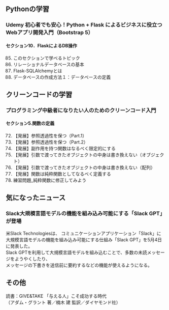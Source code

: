 ## Pythonの学習
### Udemy 初心者でも安心！Python + Flask によるビジネスに役立つWebアプリ開発入門（Bootstrap 5）
#### セクション10．FlaskによるDB操作
85. このセクションで学べるトピック  
86. リレーショナルデータベースの基本  
87. Flask-SQLAlchemyとは  
88. データベースの作成方法１：データベースの定義  


## クリーンコードの学習
### プログラミング中級者になりたい人のためのクリーンコード入門
#### セクション5.関数の定義  
72. 【発展】参照透過性を保つ（Part.1）  
73. 【発展】参照透過性を保つ（Part.2）  
74. 【発展】副作用を持つ関数はなるべく限定的にする  
75. 【発展】引数で渡ってきたオブジェクトの中身は書き換えない（オブジェクト）  
76. 【発展】引数で渡ってきたオブジェクトの中身は書き換えない（配列）  
77. 【発展】関数は純粋関数としてなるべく定義する  
78. 練習問題_純粋関数に修正してみよう  

## 気になったニュース
### Slack大規模言語モデルの機能を組み込み可能にする「Slack GPT」が登場  
米Slack Technologiesは、  コミュニケーションアプリケーション「Slack」に  
大規模言語モデルの機能を組み込み可能にする仕組み「Slack GPT」を5月4日に発表した。  
Slack GPTを利用して大規模言語モデルを組み込むことで、多数の未読メッセージをようやくしたり、  
メッセージの下書きを送信前に要約するなどの機能が使えるようになる。  


## その他
読書：GIVE&TAKE 「与える人」こそ成功する時代  
（アダム・グラント 著／楠木 建 監訳／ダイヤモンド社）